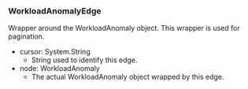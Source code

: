 ### WorkloadAnomalyEdge
Wrapper around the WorkloadAnomaly object. This wrapper is used for pagination.

- cursor: System.String
  - String used to identify this edge.
- node: WorkloadAnomaly
  - The actual WorkloadAnomaly object wrapped by this edge.
